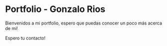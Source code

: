# Portfolio - Gonzalo Rios


Bienvenidos a mi portfolio, espero que puedas conocer un poco más acerca de mi!

Espero tu contacto!
